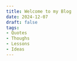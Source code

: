 ```yaml
---
title: Welcome to my Blog
date: 2024-12-07
draft: false
tags:
- Quotes
- Thoughs
- Lessons
- Ideas
---
```

